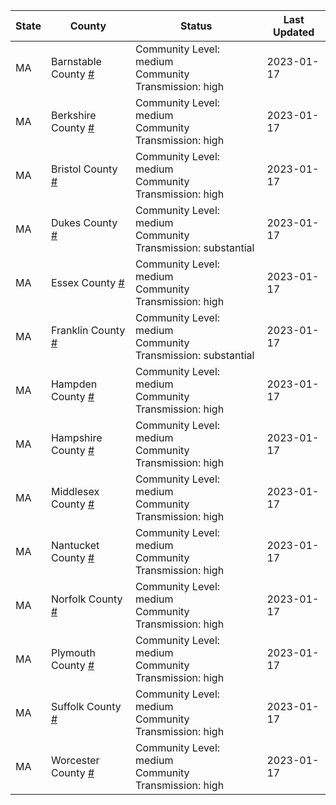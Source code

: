 State | County | Status | Last Updated
--- | --- | --- | --- 
MA | Barnstable County <a href="#barnstable_county">#</a> | <a name="barnstable_county"></a>Community Level: medium<br/>Community Transmission: high | 2023-01-17
MA | Berkshire County <a href="#berkshire_county">#</a> | <a name="berkshire_county"></a>Community Level: medium<br/>Community Transmission: high | 2023-01-17
MA | Bristol County <a href="#bristol_county">#</a> | <a name="bristol_county"></a>Community Level: medium<br/>Community Transmission: high | 2023-01-17
MA | Dukes County <a href="#dukes_county">#</a> | <a name="dukes_county"></a>Community Level: medium<br/>Community Transmission: substantial | 2023-01-17
MA | Essex County <a href="#essex_county">#</a> | <a name="essex_county"></a>Community Level: medium<br/>Community Transmission: high | 2023-01-17
MA | Franklin County <a href="#franklin_county">#</a> | <a name="franklin_county"></a>Community Level: medium<br/>Community Transmission: substantial | 2023-01-17
MA | Hampden County <a href="#hampden_county">#</a> | <a name="hampden_county"></a>Community Level: medium<br/>Community Transmission: high | 2023-01-17
MA | Hampshire County <a href="#hampshire_county">#</a> | <a name="hampshire_county"></a>Community Level: medium<br/>Community Transmission: high | 2023-01-17
MA | Middlesex County <a href="#middlesex_county">#</a> | <a name="middlesex_county"></a>Community Level: medium<br/>Community Transmission: high | 2023-01-17
MA | Nantucket County <a href="#nantucket_county">#</a> | <a name="nantucket_county"></a>Community Level: medium<br/>Community Transmission: high | 2023-01-17
MA | Norfolk County <a href="#norfolk_county">#</a> | <a name="norfolk_county"></a>Community Level: medium<br/>Community Transmission: high | 2023-01-17
MA | Plymouth County <a href="#plymouth_county">#</a> | <a name="plymouth_county"></a>Community Level: medium<br/>Community Transmission: high | 2023-01-17
MA | Suffolk County <a href="#suffolk_county">#</a> | <a name="suffolk_county"></a>Community Level: medium<br/>Community Transmission: high | 2023-01-17
MA | Worcester County <a href="#worcester_county">#</a> | <a name="worcester_county"></a>Community Level: medium<br/>Community Transmission: high | 2023-01-17
